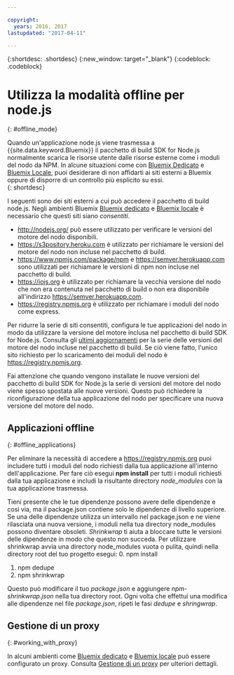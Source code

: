 ```yaml
---

copyright:
  years: 2016, 2017
lastupdated: "2017-04-11"

---
```


{:shortdesc: .shortdesc}
{:new_window: target="_blank"}
{:codeblock: .codeblock}


# Utilizza la modalità offline per node.js
{: #offline_mode}

Quando un'applicazione node.js viene trasmessa a {{site.data.keyword.Bluemix}} il pacchetto di build SDK for Node.js
normalmente scarica le risorse utente dalle risorse esterne come i moduli del nodo da NPM.  In alcune situazioni
come con [Bluemix Dedicato](/docs/dedicated/index.html#dedicated) e
[Bluemix Locale](/docs/local/index.html#local),  puoi desiderare di non affidarti ai siti esterni a Bluemix oppure
di disporre di un controllo più esplicito su essi.  
{: shortdesc}

I seguenti sono dei siti esterni a cui può accedere il pacchetto di build node.js.  Negli ambienti Bluemix [Bluemix dedicato](/docs/dedicated/index.html#dedicated) e
[Bluemix locale](/docs/local/index.html#local) è necessario che questi siti siano *consentiti*.

* http://nodejs.org/ può essere utilizzato per verificare le versioni del motore del nodo disponibili.
* https://s3pository.heroku.com è utilizzato per richiamare le versioni del motore del nodo non incluse nel pacchetto di build.
*  https://www.npmjs.com/package/npm e https://semver.herokuapp.com sono utilizzati per richiamare le versioni di npm non incluse nel pacchetto di build.
* https://iojs.org è utilizzato per richiamare la vecchia versione del nodo che non era contenuta nel pacchetto di build o non era disponibile all'indirizzo  https://semver.herokuapp.com.
* https://registry.npmjs.org è utilizzato per richiamare i moduli del nodo come express.

Per ridurre la serie di siti consentiti, configura le tue applicazioni del nodo in modo da utilizzare la versione del motore inclusa nel pacchetto di build SDK for Node.js.  Consulta gli [ultimi aggiornamenti](./updates.html) per la serie delle versioni del motore del nodo incluse nel pacchetto di build.  Se ciò viene fatto, l'unico sito richiesto per lo scaricamento dei moduli del nodo è https://registry.npmjs.org.

Fai attenzione che quando vengono installate le nuove versioni del pacchetto di build SDK for Node.js la serie di versioni del motore del nodo
viene spesso spostata alle nuove versioni.  Questo può richiedere la riconfigurazione della tua applicazione del nodo per specificare una nuova versione del motore del nodo.


## Applicazioni offline
{: #offline_applications}

Per eliminare la necessità di accedere a https://registry.npmjs.org puoi includere tutti i moduli del nodo richiesti dalla tua applicazione all'interno dell'applicazione.  Per fare ciò esegui **npm install** per tutti i moduli richiesti dalla tua applicazione e includi la risultante directory *node_modules* con la tua applicazione trasmessa.

Tieni presente che le tue dipendenze possono avere delle dipendenze e così via, ma il package.json
contiene solo le dipendenze di livello superiore. Se una delle dipendenze utilizza un intervallo nel package.json e ne viene rilasciata una nuova versione, i moduli nella tua directory node_modules possono diventare obsoleti. *Shrinkwrap* ti aiuta a bloccare tutte le versioni delle dipendenze in modo che questo non succeda.  Per utilizzare shrinkwrap avvia una directory node_modules vuota o pulita, quindi nella directory root del tuo progetto esegui:
0. npm install
1. npm dedupe
2. npm shrinkwrap

Questo può modificare il tuo *package.json* e aggiungere *npm-shrinkwrap.json* nella tua directory root.
Ogni volta che effettui una modifica alle dipendenze nel file *package.json*, ripeti le fasi *dedupe* e *shringwrap*.

## Gestione di un proxy
{: #working_with_proxy}

In alcuni ambienti come [Bluemix dedicato](/docs/dedicated/index.html#dedicated) e
[Bluemix locale](/docs/local/index.html#local) può essere configurato un proxy. Consulta
[Gestione di un proxy](/docs/manageapps/workingWithProxy.html) per ulteriori dettagli.
